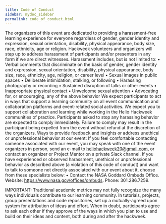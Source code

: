 ```yaml
---
title: Code of Conduct
sidebar: mydoc_sidebar
permalink: code_of_conduct.html
---
```


The organizers of this event are dedicated to providing a harassment-free learning experience for everyone regardless of gender, gender identity and expression, sexual orientation, disability, physical appearance, body size, race, ethnicity, age or religion. Hackweek volunteers and organizers will step up to address harassment of participants and/or presenters in any form if we are direct witnesses.
Harassment includes, but is not limited to:
•	Verbal comments that discriminate on the basis of gender, gender identity and expression, sexual orientation, disability, physical appearance, body size, race, ethnicity, age, religion, or career level
•	Sexual images in public spaces
•	Deliberate intimidation, stalking, or following
•	Harassing photography or recording
•	Sustained disruption of talks or other events
•	Inappropriate physical contact
•	Unwelcome sexual attention
•	Advocating for, or encouraging, any of the above behavior
We expect participants to act in ways that support a learning community on all event communication and collaboration platforms and event-related social activities. We expect you to support collaboration and learning while working in the Helio Hackweek communities of practice. 
Participants asked to stop any harassing behavior are expected to comply immediately. Failure to comply may result in the participant being expelled from the event without refund at the discretion of the organizers.
Ways to provide feedback and insights or address unethical or unprofessional behavior at our event:
If you feel comfortable contacting someone associated with our event, you may speak with one of the event organizers in person, send an e-mail to heliohackweek20@gmail.com, or contact an organizer or Project Mentor on a private Slack channel.
If you have experienced or observed harassment, unethical or unprofessional behavior as described above (a violation of this code of conduct) and want to talk to someone not directly associated with our event about it, choose from these specialists below:
•	Contact the NASA Goddard Ombuds Office. Website: https://www.nasa.gov/offices/ombuds. Phone: 301.286.7259.

IMPORTANT: Traditional academic metrics may not fully recognize the many ways individuals contribute to our learning community. In tutorials, projects, group presentations and code repositories, set up a mutually-agreed upon system for attribution of ideas and effort. When in doubt, participants agree to ask each other if they approve of the ways in which you plan to use and build on their ideas and content, both during and after the hackweek.

